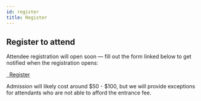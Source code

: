 ```yaml
---
id: register
title: Register
---
```


## Register to attend

Attendee registration will open soon — fill out the form linked below to get
notified when the registration opens:

<a class="btn btn-lg btn-default" href="https://docs.google.com/forms/d/12H6o3vvnnQUJSDV1mQ77EqpU9B64Jk70iFboHwb2y3M/viewform" target="_blank" role="button"><i class="fa fa-briefcase"></i>&nbsp;&nbsp;Register</a>

Admission will likely cost around $50 - $100, but we will provide
exceptions for attendants who are not able to afford the entrance
fee.
